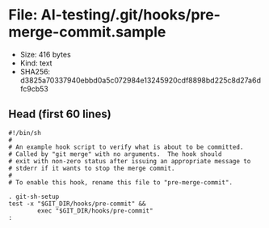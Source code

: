# File: AI-testing/.git/hooks/pre-merge-commit.sample

- Size: 416 bytes
- Kind: text
- SHA256: d3825a70337940ebbd0a5c072984e13245920cdf8898bd225c8d27a6dfc9cb53

## Head (first 60 lines)

```
#!/bin/sh
#
# An example hook script to verify what is about to be committed.
# Called by "git merge" with no arguments.  The hook should
# exit with non-zero status after issuing an appropriate message to
# stderr if it wants to stop the merge commit.
#
# To enable this hook, rename this file to "pre-merge-commit".

. git-sh-setup
test -x "$GIT_DIR/hooks/pre-commit" &&
        exec "$GIT_DIR/hooks/pre-commit"
:
```

